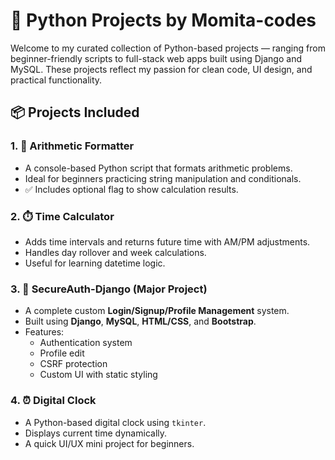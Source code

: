 # 🐍 Python Projects by Momita-codes

Welcome to my curated collection of Python-based projects — ranging from beginner-friendly scripts to full-stack web apps built using Django and MySQL. These projects reflect my passion for clean code, UI design, and practical functionality.


## 📦 Projects Included

### 1. 🔢 Arithmetic Formatter
- A console-based Python script that formats arithmetic problems.
- Ideal for beginners practicing string manipulation and conditionals.
- ✅ Includes optional flag to show calculation results.

### 2. ⏱️ Time Calculator
- Adds time intervals and returns future time with AM/PM adjustments.
- Handles day rollover and week calculations.
- Useful for learning datetime logic.

### 3. 🔐 SecureAuth-Django (Major Project)
- A complete custom **Login/Signup/Profile Management** system.
- Built using **Django**, **MySQL**, **HTML/CSS**, and **Bootstrap**.
- Features:
  - Authentication system
  - Profile edit
  - CSRF protection
  - Custom UI with static styling

### 4. ⏰ Digital Clock
- A Python-based digital clock using `tkinter`.
- Displays current time dynamically.
- A quick UI/UX mini project for beginners.
